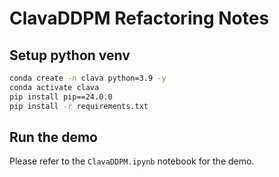 # ClavaDDPM Refactoring Notes

## Setup python venv
```bash
conda create -n clava python=3.9 -y
conda activate clava
pip install pip==24.0.0
pip install -r requirements.txt
```

## Run the demo
Please refer to the `ClavaDDPM.ipynb` notebook for the demo.